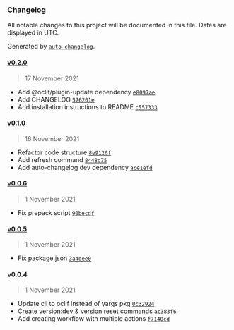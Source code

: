 ### Changelog

All notable changes to this project will be documented in this file. Dates are displayed in UTC.

Generated by [`auto-changelog`](https://github.com/CookPete/auto-changelog).

#### [v0.2.0](https://github.com/js07/pd-scripts/compare/v0.1.0...v0.2.0)

> 17 November 2021

- Add @oclif/plugin-update dependency [`e8097ae`](https://github.com/js07/pd-scripts/commit/e8097ae178f25b511a2bacdd359a9e3edb20fda7)
- Add CHANGELOG [`576201e`](https://github.com/js07/pd-scripts/commit/576201ee16d33d808b634770684721c221a5b093)
- Add installation instructions to README [`c557333`](https://github.com/js07/pd-scripts/commit/c557333b927d5a18e2fdbb4f6e46f513061ff536)

#### [v0.1.0](https://github.com/js07/pd-scripts/compare/v0.0.6...v0.1.0)

> 16 November 2021

- Refactor code structure [`8e9126f`](https://github.com/js07/pd-scripts/commit/8e9126f4162c60126eedd636fdbc6127c1e9bdf9)
- Add refresh command [`8448d75`](https://github.com/js07/pd-scripts/commit/8448d75008cb437385608c8b8e8837e1f9939752)
- Add auto-changelog dev dependency [`ace1efd`](https://github.com/js07/pd-scripts/commit/ace1efd7b720913ab305a6cca2fa42372366bbad)

#### [v0.0.6](https://github.com/js07/pd-scripts/compare/v0.0.5...v0.0.6)

> 1 November 2021

- Fix prepack script [`90becdf`](https://github.com/js07/pd-scripts/commit/90becdf2853315479c48401b864a1282c9e368fc)

#### [v0.0.5](https://github.com/js07/pd-scripts/compare/v0.0.4...v0.0.5)

> 1 November 2021

- Fix package.json [`3a4dee0`](https://github.com/js07/pd-scripts/commit/3a4dee0143f5bcf3154de27666ec18c89118c665)

#### v0.0.4

> 1 November 2021

- Update cli to oclif instead of yargs pkg [`0c32924`](https://github.com/js07/pd-scripts/commit/0c3292452ae43abc10a16eba9b70e5fe3ed406a1)
- Create version:dev & version:reset commands [`ac383f6`](https://github.com/js07/pd-scripts/commit/ac383f602174b9b342fd03cdcd934081d974a35c)
- Add creating workflow with multiple actions [`f7140cd`](https://github.com/js07/pd-scripts/commit/f7140cd0c93bccd11660771614250408e9cc1a7e)
